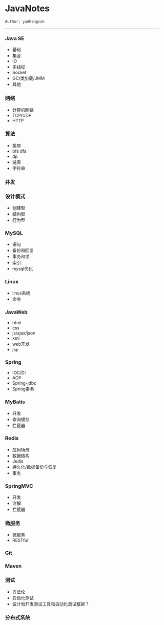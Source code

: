 # JavaNotes
    Author: yunhengcsn
---
### Java SE
- 基础
- 集合
- IO
- 多线程
- Socket
- GC/类加载/JMM
- 其他
### 网络
- 计算机网络 
- TCP/UDP
- HTTP
### 算法
- 排序
- bfs dfs
- dp
- 链表
- 字符串
### 并发
### 设计模式
- 创建型
- 结构型 
- 行为型
### MySQL
- 语句
- 备份和回复
- 事务和锁
- 索引
- mysql优化
### Linux
- linux系统
- 命令
### JavaWeb
- html
- css
- js/ajax/json
- xml
- web开发
- jsp
### Spring
- IOC/DI
- AOP
- Spring-jdbc
- Spring事务
### MyBatis
- 开发
- 查询缓存
- 拦截器
### Redis
- 应用场景
- 数据结构
- Jedis
- 持久化/数据备份与恢复
- 事务
### SpringMVC
- 开发
- 注解
- 拦截器
### 微服务
- 微服务
- RESTful
### Git
### Maven
### 测试
- 方法论
- 自动化测试
- 设计和开发测试工具和自动化测试框架？
### 分布式系统


